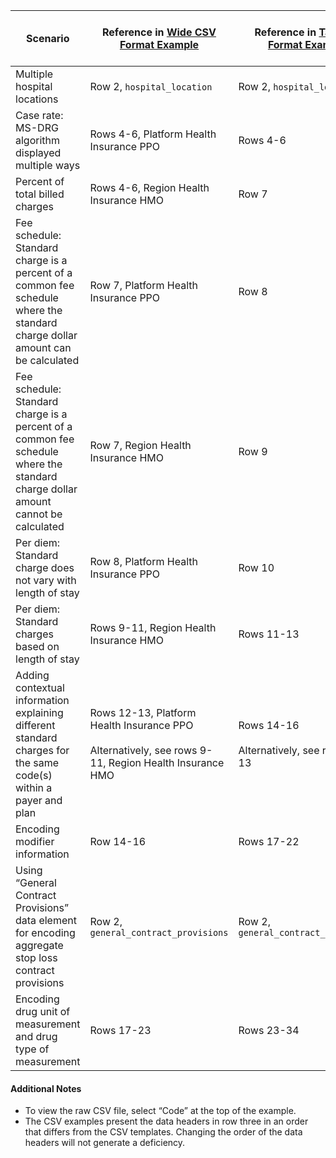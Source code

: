 | Scenario                                                                                                                         | Reference in [Wide CSV Format Example](CSV/Wide%20Format%20Examples)                                           | Reference in [Tall CSV Format Example](CSV/Tall%20Format%20Examples) | Reference in [JSON Format Example](JSON/)                 |
| -------------------------------------------------------------------------------------------------------------------------------- | -------------------------------------------------------------------------------------------------------------- | -------------------------------------------------------------------- | --------------------------------------------------------- |
| Multiple hospital locations                                                                                                      | Row 2, `hospital_location`                                                                                     | Row 2, `hospital_location`                                           | Lines 5-7                                                 |
| Case rate: MS-DRG algorithm displayed multiple ways                                                                              | Rows 4-6, Platform Health Insurance PPO                                                                        | Rows 4-6                                                             | Lines 41-62                                               |
| Percent of total billed charges                                                                                                  | Rows 4-6, Region Health Insurance HMO                                                                          | Row 7                                                                | Lines 65-69                                               |
| Fee schedule: Standard charge is a percent of a common fee schedule where the standard charge dollar amount can be calculated    | Row 7, Platform Health Insurance PPO                                                                           | Row 8                                                                | Lines 92-96                                               |
| Fee schedule: Standard charge is a percent of a common fee schedule where the standard charge dollar amount cannot be calculated | Row 7, Region Health Insurance HMO                                                                             | Row 9                                                                | Lines 99-104                                              |
| Per diem: Standard charge does not vary with length of stay                                                                      | Row 8, Platform Health Insurance PPO                                                                           | Row 10                                                               | Lines 127-130                                             |
| Per diem: Standard charges based on length of stay                                                                               | Rows 9-11, Region Health Insurance HMO                                                                         | Rows 11-13                                                           | Lines 133-151                                             |
| Adding contextual information explaining different standard charges for the same code(s) within a payer and plan                 | Rows 12-13, Platform Health Insurance PPO <br ><br > Alternatively, see rows 9-11, Region Health Insurance HMO | Rows 14-16 <br ><br > Alternatively, see rows 11-13                  | Lines 174-185 <br ><br > Alternatively, see lines 133-151 |
| Encoding modifier information                                                                                                    | Row 14-16                                                                                                      | Rows 17-22                                                           | Lines 446-495                                             |
| Using “General Contract Provisions” data element for encoding aggregate stop loss contract provisions                            | Row 2, `general_contract_provisions`                                                                           | Row 2, `general_contract_provisions`                                 | Lines 496-507                                             |
| Encoding drug unit of measurement and drug type of measurement                                                                   | Rows 17-23                                                                                                     | Rows 23-34                                                           | Lines 197-444                                             |

#### Additional Notes

- To view the raw CSV file, select “Code” at the top of the example.
- The CSV examples present the data headers in row three in an order that differs from the CSV templates. Changing the
  order of the data headers will not generate a deficiency.
